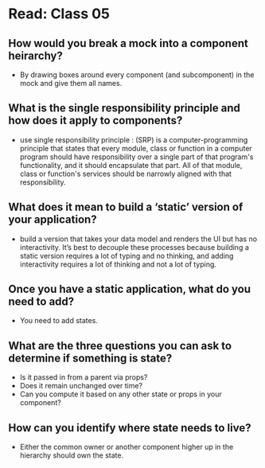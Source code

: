 # Read: Class 05

## How would you break a mock into a component heirarchy?

* By drawing boxes around every component (and subcomponent) in the mock and give them all names.

## What is the single responsibility principle and how does it apply to components?

* use single responsibility principle : (SRP) is a computer-programming principle that states that every module, class or function in a computer program should have responsibility over a single part of that program's functionality, and it should encapsulate that part. All of that module, class or function's services should be narrowly aligned with that responsibility.

## What does it mean to build a ‘static’ version of your application?

* build a version that takes your data model and renders the UI but has no interactivity. It’s best to decouple these processes because building a static version requires a lot of typing and no thinking, and adding interactivity requires a lot of thinking and not a lot of typing.

## Once you have a static application, what do you need to add?

* You need to add states.

## What are the three questions you can ask to determine if something is state?

* Is it passed in from a parent via props?
* Does it remain unchanged over time?
* Can you compute it based on any other state or props in your component?

## How can you identify where state needs to live?

* Either the common owner or another component higher up in the hierarchy should own the state.
